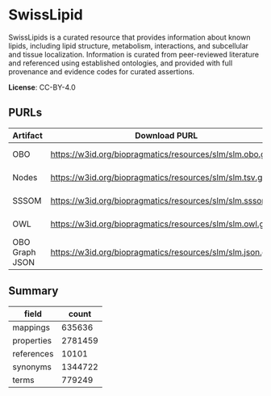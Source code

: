 # SwissLipid

SwissLipids is a curated resource that provides information about known lipids, including lipid structure, metabolism, interactions, and subcellular and tissue localization. Information is curated from peer-reviewed literature and referenced using established ontologies, and provided with full provenance and evidence codes for curated assertions.

**License**: CC-BY-4.0

## PURLs

| Artifact       | Download PURL                                              | Latest Versioned Download PURL                                        |
|----------------|------------------------------------------------------------|-----------------------------------------------------------------------|
| OBO            | https://w3id.org/biopragmatics/resources/slm/slm.obo.gz    | https://w3id.org/biopragmatics/resources/slm/2025-01-08/slm.obo.gz    |
| Nodes          | https://w3id.org/biopragmatics/resources/slm/slm.tsv.gz    | https://w3id.org/biopragmatics/resources/slm/2025-01-08/slm.tsv.gz    |
| SSSOM          | https://w3id.org/biopragmatics/resources/slm/slm.sssom.tsv | https://w3id.org/biopragmatics/resources/slm/2025-01-08/slm.sssom.tsv |
| OWL            | https://w3id.org/biopragmatics/resources/slm/slm.owl.gz    | https://w3id.org/biopragmatics/resources/slm/2025-01-08/slm.owl.gz    |
| OBO Graph JSON | https://w3id.org/biopragmatics/resources/slm/slm.json.gz   | https://w3id.org/biopragmatics/resources/slm/2025-01-08/slm.json.gz   |

## Summary

| field      |   count |
|------------|---------|
| mappings   |  635636 |
| properties | 2781459 |
| references |   10101 |
| synonyms   | 1344722 |
| terms      |  779249 |
